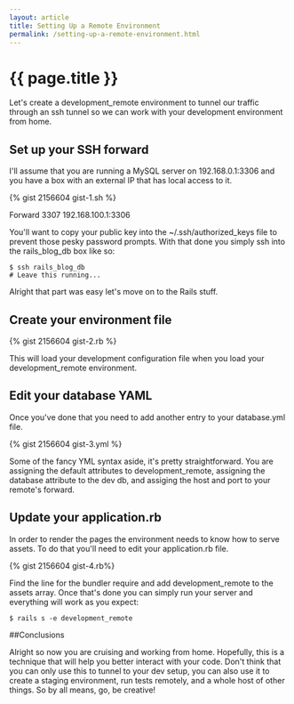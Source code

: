 ```yaml
---
layout: article
title: Setting Up a Remote Environment
permalink: /setting-up-a-remote-environment.html
---
```


# {{ page.title }}

Let's create a development_remote environment to tunnel our traffic through an ssh tunnel so we can work with your development environment from home.

## Set up your SSH forward

I'll assume that you are running a MySQL server on 192.168.0.1:3306 and you have a box with an external IP that has local access to it.

{% gist 2156604  gist-1.sh %}


Forward 3307 192.168.100.1:3306

You'll want to copy your public key into the ~/.ssh/authorized_keys file to prevent those pesky password prompts.  With that done you simply ssh into the rails_blog_db box like so:

    $ ssh rails_blog_db
    # Leave this running...

Alright that part was easy let's move on to the Rails stuff.

## Create your environment file

{% gist 2156604  gist-2.rb %}

This will load your development configuration file when you load your development_remote environment.

## Edit your database YAML
Once you've done that you need to add another entry to your database.yml file.

{% gist 2156604  gist-3.yml %}

Some of the fancy YML syntax aside, it's pretty straightforward.  You are assigning the default attributes to development_remote, assigning the database attribute to the dev db, and assiging the host and port to your remote's forward.

## Update your application.rb

In order to render the pages the environment needs to know how to serve assets.  To do that you'll need to edit your application.rb file.

{% gist 2156604 gist-4.rb%}

Find the line for the bundler require and add development_remote to the assets array.  Once that's done you can simply run your server and everything will work as you expect:

    $ rails s -e development_remote

##Conclusions

Alright so now you are cruising and working from home.  Hopefully, this is a technique that will help you better interact with your code.  Don't think that you can only use this to tunnel to your dev setup, you can also use it to create a staging environment, run tests remotely, and a whole host of other things.  So by all means, go, be creative!
